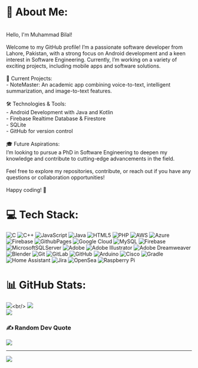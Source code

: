 # 💫 About Me:
<br>Hello, I'm Muhammad Bilal!<br><br>Welcome to my GitHub profile! I’m a passionate software developer from Lahore, Pakistan, with a strong focus on Android development and a keen interest in Software Engineering. Currently, I’m working on a variety of exciting projects, including mobile apps and software solutions.<br><br> 🚀 Current Projects:<br>- NoteMaster: An academic app combining voice-to-text, intelligent summarization, and image-to-text features.<br><br>🛠️ Technologies & Tools:<br>- Android Development with Java and Kotlin<br>- Firebase Realtime Database & Firestore<br>- SQLite<br>- GitHub for version control<br><br>🎓 Future Aspirations:<br>I’m looking to pursue a PhD in Software Engineering to deepen my knowledge and contribute to cutting-edge advancements in the field.<br><br>Feel free to explore my repositories, contribute, or reach out if you have any questions or collaboration opportunities!<br><br>Happy coding! 🚀<br>


# 💻 Tech Stack:
![C](https://img.shields.io/badge/c-%2300599C.svg?style=flat&logo=c&logoColor=white) ![C++](https://img.shields.io/badge/c++-%2300599C.svg?style=flat&logo=c%2B%2B&logoColor=white) ![JavaScript](https://img.shields.io/badge/javascript-%23323330.svg?style=flat&logo=javascript&logoColor=%23F7DF1E) ![Java](https://img.shields.io/badge/java-%23ED8B00.svg?style=flat&logo=openjdk&logoColor=white) ![HTML5](https://img.shields.io/badge/html5-%23E34F26.svg?style=flat&logo=html5&logoColor=white) ![PHP](https://img.shields.io/badge/php-%23777BB4.svg?style=flat&logo=php&logoColor=white) ![AWS](https://img.shields.io/badge/AWS-%23FF9900.svg?style=flat&logo=amazon-aws&logoColor=white) ![Azure](https://img.shields.io/badge/azure-%230072C6.svg?style=flat&logo=microsoftazure&logoColor=white) ![Firebase](https://img.shields.io/badge/firebase-%23039BE5.svg?style=flat&logo=firebase) ![GithubPages](https://img.shields.io/badge/github%20pages-121013?style=flat&logo=github&logoColor=white) ![Google Cloud](https://img.shields.io/badge/GoogleCloud-%234285F4.svg?style=flat&logo=google-cloud&logoColor=white) ![MySQL](https://img.shields.io/badge/mysql-4479A1.svg?style=flat&logo=mysql&logoColor=white) ![Firebase](https://img.shields.io/badge/firebase-a08021?style=flat&logo=firebase&logoColor=ffcd34) ![MicrosoftSQLServer](https://img.shields.io/badge/Microsoft%20SQL%20Server-CC2927?style=flat&logo=microsoft%20sql%20server&logoColor=white) ![Adobe](https://img.shields.io/badge/adobe-%23FF0000.svg?style=flat&logo=adobe&logoColor=white) ![Adobe Illustrator](https://img.shields.io/badge/adobe%20illustrator-%23FF9A00.svg?style=flat&logo=adobe%20illustrator&logoColor=white) ![Adobe Dreamweaver](https://img.shields.io/badge/Adobe%20Dreamweaver-FF61F6.svg?style=flat&logo=Adobe%20Dreamweaver&logoColor=white) ![Blender](https://img.shields.io/badge/blender-%23F5792A.svg?style=flat&logo=blender&logoColor=white) ![Git](https://img.shields.io/badge/git-%23F05033.svg?style=flat&logo=git&logoColor=white) ![GitLab](https://img.shields.io/badge/gitlab-%23181717.svg?style=flat&logo=gitlab&logoColor=white) ![GitHub](https://img.shields.io/badge/github-%23121011.svg?style=flat&logo=github&logoColor=white) ![Arduino](https://img.shields.io/badge/-Arduino-00979D?style=flat&logo=Arduino&logoColor=white) ![Cisco](https://img.shields.io/badge/cisco-%23049fd9.svg?style=flat&logo=cisco&logoColor=black) ![Gradle](https://img.shields.io/badge/Gradle-02303A.svg?style=flat&logo=Gradle&logoColor=white) ![Home Assistant](https://img.shields.io/badge/home%20assistant-%2341BDF5.svg?style=flat&logo=home-assistant&logoColor=white) ![Jira](https://img.shields.io/badge/jira-%230A0FFF.svg?style=flat&logo=jira&logoColor=white) ![OpenSea](https://img.shields.io/badge/OpenSea-%232081E2.svg?style=flat&logo=opensea&logoColor=white) ![Raspberry Pi](https://img.shields.io/badge/-RaspberryPi-C51A4A?style=flat&logo=Raspberry-Pi)
# 📊 GitHub Stats:
![]([https://github-readme-stats.vercel.app/api?username=billywonka341&theme=radical&hide_border=false&include_all_commits=true&count_private=false](https://github-readme-stats.vercel.app/api?username=billywonka341&theme=radical&hide_border=false&include_all_commits=true&count_private=false))<br/>
![](https://github-readme-streak-stats.herokuapp.com/?user=billywonka341&theme=radical&hide_border=false)<br/>
![](https://github-readme-stats.vercel.app/api/top-langs/?username=billywonka341&theme=radical&hide_border=false&include_all_commits=true&count_private=false&layout=compact)

### ✍️ Random Dev Quote
![](https://quotes-github-readme.vercel.app/api?type=horizontal&theme=radical)

---
[![](https://visitcount.itsvg.in/api?id=billywonka341&icon=0&color=8)](https://visitcount.itsvg.in)

<!-- Proudly created with GPRM ( https://gprm.itsvg.in ) -->
